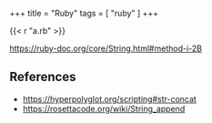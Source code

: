 +++
title = "Ruby"
tags = [ "ruby" ]
+++

{{< r "a.rb" >}}

<https://ruby-doc.org/core/String.html#method-i-2B>

## References

- <https://hyperpolyglot.org/scripting#str-concat>
- <https://rosettacode.org/wiki/String_append>
